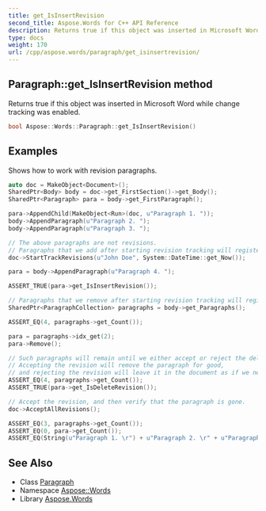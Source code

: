 ```yaml
---
title: get_IsInsertRevision
second_title: Aspose.Words for C++ API Reference
description: Returns true if this object was inserted in Microsoft Word while change tracking was enabled.
type: docs
weight: 170
url: /cpp/aspose.words/paragraph/get_isinsertrevision/
---
```

## Paragraph::get_IsInsertRevision method


Returns true if this object was inserted in Microsoft Word while change tracking was enabled.

```cpp
bool Aspose::Words::Paragraph::get_IsInsertRevision()
```


## Examples



Shows how to work with revision paragraphs. 
```cpp
auto doc = MakeObject<Document>();
SharedPtr<Body> body = doc->get_FirstSection()->get_Body();
SharedPtr<Paragraph> para = body->get_FirstParagraph();

para->AppendChild(MakeObject<Run>(doc, u"Paragraph 1. "));
body->AppendParagraph(u"Paragraph 2. ");
body->AppendParagraph(u"Paragraph 3. ");

// The above paragraphs are not revisions.
// Paragraphs that we add after starting revision tracking will register as "Insert" revisions.
doc->StartTrackRevisions(u"John Doe", System::DateTime::get_Now());

para = body->AppendParagraph(u"Paragraph 4. ");

ASSERT_TRUE(para->get_IsInsertRevision());

// Paragraphs that we remove after starting revision tracking will register as "Delete" revisions.
SharedPtr<ParagraphCollection> paragraphs = body->get_Paragraphs();

ASSERT_EQ(4, paragraphs->get_Count());

para = paragraphs->idx_get(2);
para->Remove();

// Such paragraphs will remain until we either accept or reject the delete revision.
// Accepting the revision will remove the paragraph for good,
// and rejecting the revision will leave it in the document as if we never deleted it.
ASSERT_EQ(4, paragraphs->get_Count());
ASSERT_TRUE(para->get_IsDeleteRevision());

// Accept the revision, and then verify that the paragraph is gone.
doc->AcceptAllRevisions();

ASSERT_EQ(3, paragraphs->get_Count());
ASSERT_EQ(0, para->get_Count());
ASSERT_EQ(String(u"Paragraph 1. \r") + u"Paragraph 2. \r" + u"Paragraph 4.", doc->GetText().Trim());
```

## See Also

* Class [Paragraph](../)
* Namespace [Aspose::Words](../../)
* Library [Aspose.Words](../../../)
